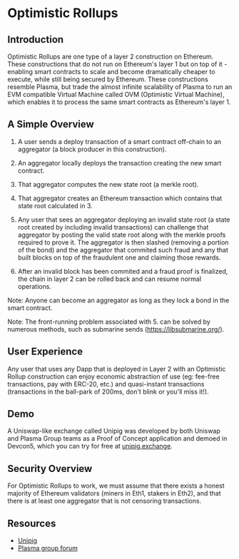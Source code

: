 # Optimistic Rollups

## Introduction

Optimistic Rollups are one type of a layer 2 construction on Ethereum. These constructions that do not run on Ethereum's layer 1 but on top of it - enabling smart contracts to scale and become dramatically cheaper to execute, while still being secured by Ethereum. These constructions resemble Plasma, but trade the almost infinite scalability of Plasma to run an EVM compatible Virtual Machine called OVM (Optimistic Virtual Machine), which enables it to process the same smart contracts as Ethereum's layer 1.

## A Simple Overview

1. A user sends a deploy transaction of a smart contract off-chain to an aggregator (a block producer in this construction).

2. An aggregator locally deploys the transaction creating the new smart contract.

3. That aggregator computes the new state root (a merkle root).

4. That aggregator creates an Ethereum transaction which contains that state root calculated in 3.

5. Any user that sees an aggregator deploying an invalid state root (a state root created by including invalid transactions) can challenge that aggregator by posting the valid state root along with the merkle proofs required to prove it. The aggregator is then slashed (removing a portion of the bond) and the aggregator that commited such fraud and any that built blocks on top of the fraudulent one and claiming those rewards.

6. After an invalid block has been commited and a fraud proof is finalized, the chain in layer 2 can be rolled back and can resume normal operations.

Note: Anyone can become an aggregator as long as they lock a bond in the smart contract.

Note: The front-running problem associated with 5. can be solved by numerous methods, such as submarine sends (https://libsubmarine.org/).

## User Experience
Any user that uses any Dapp that is deployed in Layer 2 with an Optimistic Rollup construction can enjoy economic abstraction of use (eg: fee-free transactions, pay with ERC-20, etc.) and quasi-instant transactions (transactions in the ball-park of 200ms, don't blink or you'll miss it!).

## Demo
A Uniswap-like exchange called Unipig was developed by both Uniswap and Plasma Group teams as a Proof of Concept application and demoed in Devcon5, which you can try for free at [unipig.exchange](https://unipig.exchange/join-team).

## Security Overview
For Optimistic Rollups to work, we must assume that there exists a honest majority of Ethereum validators (miners in Eth1, stakers in Eth2), and that there is at least one aggregator that is not censoring transactions.

## Resources
* [Unipig](https://unipig.exchange)
* [Plasma group forum](https://plasma.group/)
